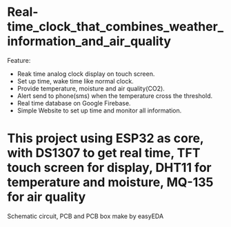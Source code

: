 # Real-time_clock_that_combines_weather_information_and_air_quality
Feature:
- Reak time analog clock display on touch screen.
- Set up time, wake time like normal clock.
- Provide temperature, moisture and air quality(CO2).
- Alert send to phone(sms) when the temperature cross the threshold.
- Real time database on Google Firebase.
- Simple Website to set up time and monitor all information.
# This project using ESP32 as core, with DS1307 to get real time, TFT touch screen for display, DHT11 for temperature and moisture, MQ-135 for air quality
Schematic circuit, PCB and PCB box make by easyEDA
 
